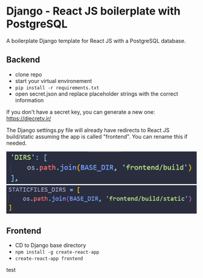 # Django - React JS boilerplate with PostgreSQL
A boilerplate Django template for React JS with a PostgreSQL database.

## Backend

* clone repo
* start your virtual environement
* `pip install -r requirements.txt`
* open secret.json and replace placeholder strings with the correct information

If you don't have a secret key, you can generate a new one:
https://djecrety.ir/

The Django settings.py file will already have redirects to React JS build/static assuming the app is called "frontend". You can rename this if needed. 

![](https://github.com/stephenrutherford/django-postgres-boilerplate/blob/master/github/readme_template.PNG)
![](https://github.com/stephenrutherford/django-postgres-boilerplate/blob/master/github/readme_static.PNG)

## Frontend

* CD to Django base directory
* `npm install -g create-react-app`
* `create-react-app frontend`

test
